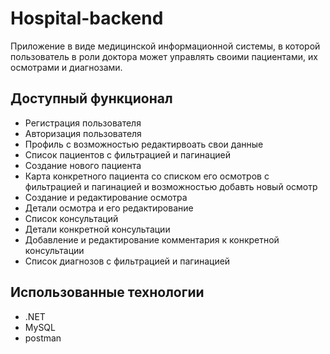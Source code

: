 # Hospital-backend

Приложение в виде медицинской информационной системы, в которой пользователь в роли доктора может управлять своими пациентами, их осмотрами и диагнозами. 

## Доступный функционал
<ul>
  <li>Регистрация пользователя</li>
  <li>Авторизация пользователя</li>
  <li>Профиль с возможностью редактирвоать свои данные</li>
  <li>Список пациентов с фильтрацией и пагинацией</li>
  <li>Создание нового пациента</li>
  <li>Карта конкретного пациента со списком его осмотров с фильтрацией и пагинацией и возможностью добавть новый осмотр</li>
  <li>Создание и редактирование осмотра</li>
  <li>Детали осмотра и его редактирование</li>
  <li>Список консультаций</li>
  <li>Детали конкретной консультации</li>
  <li>Добавление и редактирование комментария к конкретной консультации</li>
  <li>Список диагнозов с фильтрацией и пагинацией</li>
</ul>

## Использованные технологии
<ul>
  <li>.NET</li>
  <li>MySQL</li>
  <li>postman</li>
</ul>
